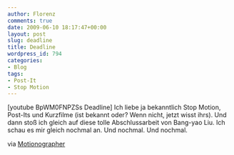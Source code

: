 ```yaml
---
author: Florenz
comments: true
date: 2009-06-10 18:17:47+00:00
layout: post
slug: deadline
title: Deadline
wordpress_id: 794
categories:
- Blog
tags:
- Post-It
- Stop Motion
---
```


[youtube BpWM0FNPZSs Deadline]
Ich liebe ja bekanntlich Stop Motion, Post-Its und Kurzfilme (ist bekannt oder? Wenn nicht, jetzt wisst ihrs). Und dann stoß ich gleich auf diese tolle Abschlussarbeit von Bang-yao Liu. Ich schau es mir gleich nochmal an. Und nochmal. Und nochmal. 

via [Motionographer](http://motionographer.com/2009/06/10/bang-yao-liu-deadline/)
